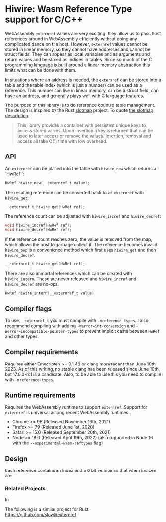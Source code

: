 # Hiwire: Wasm Reference Type support for C/C++

WebAssembly `externref` values are very exciting: they allow us to pass host
references around in WebAssembly efficiently without doing any complicated dance
on the host. However, `externref` values cannot be stored in linear memory, so
they cannot have addresses and cannot be struct fields. They can appear as local
variables and as arguments and return values and be stored as indices in tables.
Since so much of the C programming language is built around a linear memory
abstraction this limits what can be done with them.

In situations where an address is needed, the `externref` can be stored into a
table and the table index (which is just a number) can be used as a reference.
This number can live in linear memory, can be a struct field, can have an
address, and generally plays well with C language features.

The purpose of this library is to do reference counted table management. The
design is inspired by the Rust
[slotmap](https://github.com/orlp/slotmap/blob/master/src/basic.rs) project. To
quote [the slotmap description](https://docs.rs/slotmap/latest/slotmap/):

> This library provides a container with persistent unique keys to access stored
> values. Upon insertion a key is returned that can be used to later access or
> remove the values. Insertion, removal and access all take O(1) time with low
> overhead.

## API

An `externref` can be placed into the table with `hiwire_new` which
returns a `HwRef``:
```C
HwRef hiwire_new(__externref_t value);
```
The resulting reference can be converted back to an `externref` with
`hiwire_get`:
```C
__externref_t hiwire_get(HwRef ref);
```

The reference count can be adjusted with `hiwire_incref` and `hiwire_decref`:
```C
void hiwire_incref(HwRef ref);
void hiwire_decref(HwRef ref);
```
if the reference count reaches zero, the value is removed from the map, which
allows the host to garbage collect it. The reference becomes invalid.
`hiwire_pop` is a convenience method which first uses `hiwire_get` and
then `hiwire_decref`.
```C
__externref_t hiwire_get(HwRef ref);
```
There are also immortal references which can be created with `hiwire_intern`.
These are never released and `hiwire_incref` and `hiwire_decref` are no-ops.
```C
HwRef hiwire_intern(__externref_t value)
```



## Compiler flags

To use `__externref_t` you must compile with `-mreference-types`. I also
recommend compiling with adding `-Werror=int-conversion` and
`-Werror=incompatible-pointer-types` to prevent implicit casts between `HwRef`
and other types.

## Compiler requirements

Requires either Emscripten >= 3.1.42 or clang more recent than June 10th 2023.
As of this writing, no stable clang has been released since June 10th, but
17.0.0-rc1 is a candidate. Also, to be able to use this you need to compile with
`-mreference-types`.

## Runtime requirements

Requires the WebAssembly runtime to support `externref`. Support for `externref`
is universal among recent WebAssembly runtimes:
* Chrome >= 96 (Released November 16th, 2021)
* Firefox >= 79 (Released June 1st, 2020)
* Safari >= 15.0 (Released September 20th, 2021)
* Node >= 18.0 (Released April 19th, 2022) (also supported in Node 16 with the
  `--experimental-wasm-reftypes` flag)


## Design

Each reference contains an index and a 6 bit version so that when indices are


### Related Projects

In


The following is a similar project for Rust: https://github.com/slowli/externref

